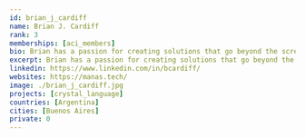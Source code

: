 ```yaml
---
id: brian_j_cardiff
name: Brian J. Cardiff
rank: 3
memberships: [aci_members]
bio: Brian has a passion for creating solutions that go beyond the screen he cares about the inner workings, but also about their impact in the world. As a detail oriented and organized person, he makes an excellent team lead. He keeps his teams working productively and motivated, foreseeing needs and challenges in advance. He was attracted to technology and science since he was a child, so he decided to study Computer Science after realizing the power of programming over matter. Brian is, by far, the best dancer on the team. A few years ago, swing and blues dancing was a hobby, but soon it turned into a passion that took him on several trips around the world. Now he organizes events, participates in competitions and teaches.
excerpt: Brian has a passion for creating solutions that go beyond the screen.
linkedin: https://www.linkedin.com/in/bcardiff/
websites: https://manas.tech/
image: ./brian_j_cardiff.jpg
projects: [crystal_language]
countries: [Argentina]
cities: [Buenos Aires]
private: 0
---
```

